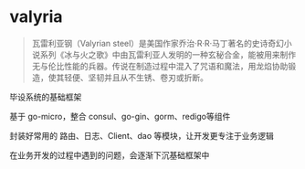 # valyria
> 瓦雷利亚钢（Valyrian steel）是美国作家乔治·R·R·马丁著名的史诗奇幻小说系列《冰与火之歌》中由瓦雷利亚人发明的一种玄秘合金，能被用来制作无与伦比性能的兵器。传说在制造过程中混入了咒语和魔法，用龙焰协助锻造，使其轻便、坚韧并且从不生锈、卷刃或折断。

毕设系统的基础框架

基于 go-micro，整合 consul、go-gin、gorm、redigo等组件

封装好常用的 路由、日志、Client、dao 等模块，让开发更专注于业务逻辑

在业务开发的过程中遇到的问题，会逐渐下沉基础框架中
